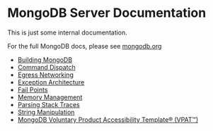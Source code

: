 MongoDB Server Documentation
============

This is just some internal documentation.

For the full MongoDB docs, please see [mongodb.org](http://www.mongodb.org/)

* [Building MongoDB](building.md)
* [Command Dispatch](command_dispatch.md)
* [Egress Networking](egress_networking.md)
* [Exception Architecture](exception_architecture.md)
* [Fail Points](fail_points.md)
* [Memory Management](memory_management.md)
* [Parsing Stack Traces](parsing_stack_traces.md)
* [String Manipulation](string_manipulation.md)
* [MongoDB Voluntary Product Accessibility Template® (VPAT™)](vpat.md)
